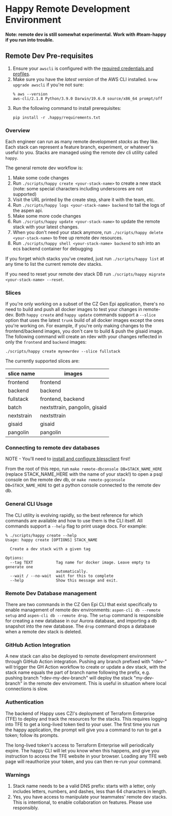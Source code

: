 # Happy Remote Development Environment

#### Note: remote dev is still somewhat experimental. Work with #team-happy if you run into trouble.

## Remote Dev Pre-requisites
1. Ensure your `awscli` is configured with the
   [required credentials and profiles](../docs/awscli.md).
1. Make sure you have the *latest version* of the AWS CLI installed. `brew upgrade awscli` if you're not sure:
   ```
   % aws --version
   aws-cli/2.1.8 Python/3.9.0 Darwin/19.6.0 source/x86_64 prompt/off
   ```
1. Run the following command to install prerequisites:
   ```
   pip install -r .happy/requirements.txt
   ```

### Overview
Each engineer can run as many remote development *stacks* as they like. Each stack can represent a feature branch, experiment, or whatever's useful to you. Stacks are managed using the remote dev cli utility called `happy`.

The general remote dev workflow is:

1. Make some code changes
1. Run `./scripts/happy create <your-stack-name>` to create a new stack (note: some special characters including underscores are not supported)
1. Visit the URL printed by the create step, share it with the team, etc.
1. Run `./scripts/happy logs <your-stack-name> backend` to tail the logs of the aspen api.
1. Make some more code changes
1. Run `./scripts/happy update <your-stack-name>` to update the remote stack with your latest changes.
1. When you don't need your stack anymore, run `./scripts/happy delete <your-stack-name>` to free up remote dev resources.
1. Run `./scripts/happy shell <your-stack-name> backend` to ssh into an ecs backend container for debugging

If you forget which stacks you've created, just run `./scripts/happy list` at any time to list the current remote dev stacks.

If you need to reset your remote dev stack DB run `./scripts/happy migrate <your-stack-name> --reset`.

### Slices
If you're only working on a subset of the CZ Gen Epi application, there's no need to build and push all docker images to test your changes in remote-dev. Both `happy create` and `happy update` commands support a `--slice` option that uses the latest `trunk` build of all docker images except the ones you're working on. For example, if you're only making changes to the frontend/backend images, you don't care to build & push the gisaid image. The following command will create an rdev with your changes reflected in only the `frontend` and `backend` images:

```
./scripts/happy create mynewrdev --slice fullstack
```

The currently supported slices are:

| slice name  | images |
| ----------- | ------ |
| frontend | frontend |
| backend | backend |
| fullstack | frontend, backend |
| batch | nextsttrain, pangolin, gisaid |
| nextstrain | nextsttrain |
| gisaid | gisaid |
| pangolin | pangolin |

### Connecting to remote dev databases
NOTE - You'll need to [install and configure blessclient](https://czi.atlassian.net/wiki/spaces/SI/pages/1779598774/Install+BlessClient) first!

From the root of this repo, run `make remote-dbconsole DB=STACK_NAME_HERE` (replace STACK_NAME_HERE with the name of your stack!) to open a psql console on the remote dev db, or `make remote-pgconsole DB=STACK_NAME_HERE` to get a python console connected to the remote dev db.

### General CLI Usage
The CLI utility is evolving rapidly, so the best reference for which commands are available and how to use them is the CLI itself. All commands support a `--help` flag to print usage docs. For example:

```
% ./scripts/happy create --help
Usage: happy create [OPTIONS] STACK_NAME

  Create a dev stack with a given tag

Options:
  --tag TEXT          Tag name for docker image. Leave empty to generate one
                      automatically.
  --wait / --no-wait  wait for this to complete
  --help              Show this message and exit.
```

### Remote Dev Database management
There are two commands in the CZ Gen Epi CLI that exist specifically to enable management of remote dev environments: `aspen-cli db --remote setup` and `aspen-cli db --remote drop`. The `setup` command is responsible for creating a new database in our Aurora database, and importing a db snapshot into the new database. The `drop` command drops a database when a remote dev stack is deleted.

### GitHub Action Integration
A new stack can also be deployed to remote development environment through GitHub Action integration. Pushing any branch prefixed with "rdev-" will trigger the GH Action workflow to create or update a dev stack, with the stack name equals the part of branch name following the prefix, e.g. pushing branch "rdev-my-dev-branch" will deploy the stack "my-dev-branch" in the remote dev enviroment. This is useful in situation where local connections is slow.

### Authentication
The backend of Happy uses CZI's deployment of Terraform Enterprise (TFE) to deploy and track the resources
for the stacks. This requires logging into TFE to get a long-lived token tied to your user.
The first time you run the happy application, the prompt will give you a command to run to get a token;
follow its prompts.

The long-lived token's access to Terraform Enterprise will periodically expire. The happy CLI will let
you know when this happens, and give you instruction to access the TFE website in your
browser. Loading any TFE web page will reauthorize your token, and you can then re-run your command.

### Warnings

1. Stack name needs to be a valid DNS prefix: starts with a letter, only includes letters, numbers, and dashes, less than 64 characters in length.
1. Yes, you have access to manipulate your teammates' remote dev stacks. This is intentional, to enable collaboration on features. Please use responsibly.
